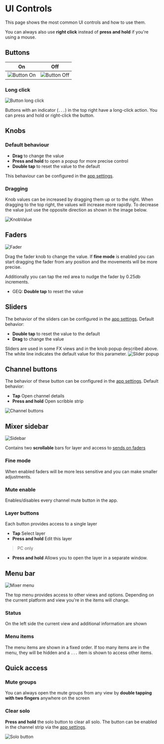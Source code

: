 # UI Controls

This page shows the most common UI controls and how to use them.

You can always also use **right click** instead of **press and hold** if you're using a mouse.

## Buttons

| On                                                   | Off                                                    |
|------------------------------------------------------|--------------------------------------------------------|
| ![Button On](img/generated/button-on-screenshot.png) | ![Button Off](img/generated/button-off-screenshot.png) |

### Long click

![Button long click](img/generated/button-long-click-screenshot.png)

Buttons with an indicator (`...`) in the top right have a long-click action.
You can press and hold or right-click the button.

## Knobs

### Default behaviour

- **Drag** to change the value
- **Press and hold** to open a popup for more precise control
- **Double tap** to reset the value to the default

This behaviour can be configured in the [app settings](settings/user_session.md).

### Dragging

Knob values can be increased by dragging them up or to the right.
When dragging to the top right, the values will increase more rapidly.
To decrease the value just use the opposite direction as shown in the image below.

![KnobValue](img/knob-detail.png)

## Faders

![Fader](img/fader.png)

Drag the fader knob to change the value. If **fine mode** is enabled you can start dragging the fader from any position
and the movements will be more precise.

Additionally you can tap the red area to nudge the fader by 0.25db increments.

- GEQ: **Double tap** to reset the value

## Sliders
The behavior of the sliders can be configured in the [app settings](settings/user_session.md).
Default behavior:

- **Double tap** to reset the value to the default
- **Drag** to change the value

Sliders are used in some FX views and in the knob popup described above.
The white line indicates the default value for this parameter.
![Slider popup](img/slider-popup.png)

## Channel buttons

The behavior of these button can be configured in the [app settings](settings/user_session.md).
Default behavior:

- **Tap** Open channel details
- **Press and hold** Open scribble strip

![Channel buttons](img/channel-buttons.png)

## Mixer sidebar

![Sidebar](img/generated/sidebar-soflist-screenshot.png)

Contains two **scrollable** bars for layer and access to [sends on faders](sends-on-faders.md)

### Fine mode

When enabled faders will be more less sensitive and you can make smaller adjustments.

### Mute enable

Enables/disables every channel mute button in the app.

### Layer buttons

Each button provides access to a single layer

- **Tap** Select layer
- **Press and hold** Edit this layer

> PC only

- **Press and hold** Allows you to open the layer in a separate window.

## Menu bar

![Mixer menu](img/mixer-menu.png)

The top menu provides access to other views and options. Depending on the current platform and view you're in the items
will change.

### Status

On the left side the current view and additional information are shown

### Menu items

The menu items are shown in a fixed order. If too many items are in the menu, they will be hidden and a `...` item is
shown to access other items.

## Quick access

### Mute groups

You can always open the mute groups from any view by **double tapping with two fingers** anywhere
on the screen

### Clear solo

**Press and hold** the solo button to clear all solo.
The button can be enabled in the channel strip via the [app settings](settings/channel-strip.md).

![Solo button](img/solo-button.png)
